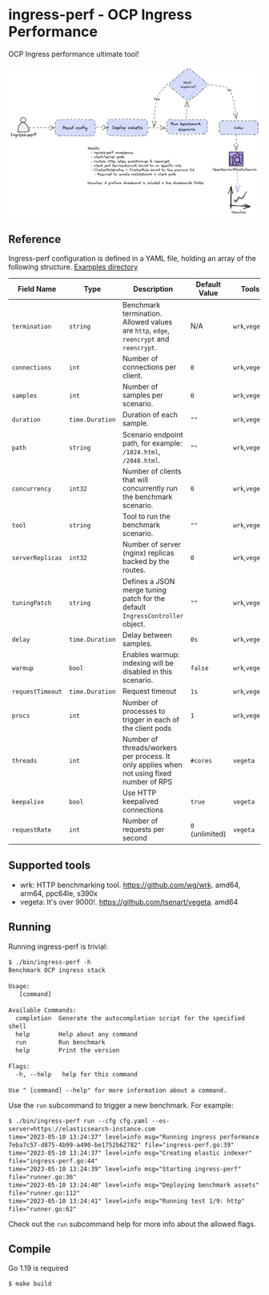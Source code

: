# ingress-perf - OCP Ingress Performance

OCP Ingress performance ultimate tool!

![diagram](doc-assets/diagram.png)

## Reference

Ingress-perf configuration is defined in a YAML file, holding an array of the following structure. [Examples directory](./config)

| Field Name       | Type             | Description                                                                                 | Default Value | Tools |
|------------------|------------------|---------------------------------------------------------------------------------------------|---------------|------------------|
| `termination`    | `string`         | Benchmark termination. Allowed values are `http`, `edge`, `reencrypt` and `reencrypt`.      | N/A           | `wrk`,`vegeta`   |
| `connections`    | `int`            | Number of connections per client.                                                           | `0`           | `wrk`,`vegeta`   |
| `samples`        | `int`            | Number of samples per scenario.                                                             | `0`           | `wrk`,`vegeta`   |
| `duration`       | `time.Duration`  | Duration of each sample.                                                                    | `""`          | `wrk`,`vegeta`   |
| `path`           | `string`         | Scenario endpoint path, for example: `/1024.html`, `/2048.html`.                            | `""`          | `wrk`,`vegeta`   |
| `concurrency`    | `int32`          | Number of clients that will concurrently run the benchmark scenario.                        | `0`           | `wrk`,`vegeta`   |
| `tool`           | `string`         | Tool to run the benchmark scenario.                                                         | `""`          | `wrk`,`vegeta`   |
| `serverReplicas` | `int32`          | Number of server (nginx) replicas backed by the routes.                                     | `0`           | `wrk`,`vegeta`   |
| `tuningPatch`    | `string`         | Defines a JSON merge tuning patch for the default `IngressController` object.               | `""`          | `wrk`,`vegeta`   |
| `delay`          | `time.Duration`  | Delay between samples.                                                                      | `0s`          | `wrk`,`vegeta`   |
| `warmup`         | `bool`           | Enables warmup: indexing will be disabled in this scenario.                                 | `false`       | `wrk`,`vegeta`   |
| `requestTimeout` | `time.Duration`  | Request timeout                                                                             | `1s`          | `wrk`,`vegeta`   |
| `procs`          | `int`            | Number of processes to trigger in each of the client pods                                   | `1`           | `wrk`,`vegeta`   |
| `threads`        | `int`            | Number of threads/workers per process. It only applies when not using fixed number of RPS   | `#cores`      | `vegeta`         |
| `keepalive`      | `bool`           | Use HTTP keepalived connections                                                             | `true`        | `vegeta`         |
| `requestRate`    | `int`            | Number of requests per second                                                               | `0` (unlimited) | `vegeta`|

## Supported tools

- wrk: HTTP benchmarking tool. <https://github.com/wg/wrk>. amd64, arm64, ppc64le, s390x
- vegeta: It's over 9000!. <https://github.com/tsenart/vegeta>. amd64

## Running

Running ingress-perf is trivial:

```console
$ ./bin/ingress-perf -h
Benchmark OCP ingress stack

Usage:
   [command]

Available Commands:
  completion  Generate the autocompletion script for the specified shell
  help        Help about any command
  run         Run benchmark
  help        Print the version

Flags:
  -h, --help   help for this command

Use " [command] --help" for more information about a command.
```

Use the `run` subcommand to trigger a new benchmark. For example:

```console
$ ./bin/ingress-perf run --cfg cfg.yaml --es-server=https://elasticsearch-instance.com
time="2023-05-10 13:24:37" level=info msg="Running ingress performance 7eba7c57-d875-4b99-a490-be1752b62782" file="ingress-perf.go:39"
time="2023-05-10 13:24:37" level=info msg="Creating elastic indexer" file="ingress-perf.go:44"
time="2023-05-10 13:24:39" level=info msg="Starting ingress-perf" file="runner.go:36"
time="2023-05-10 13:24:40" level=info msg="Deploying benchmark assets" file="runner.go:112"
time="2023-05-10 13:24:41" level=info msg="Running test 1/9: http" file="runner.go:62"
```

Check out the `run` subcommand help for more info about the allowed flags.

## Compile

Go 1.19 is required

```console
$ make build
```
